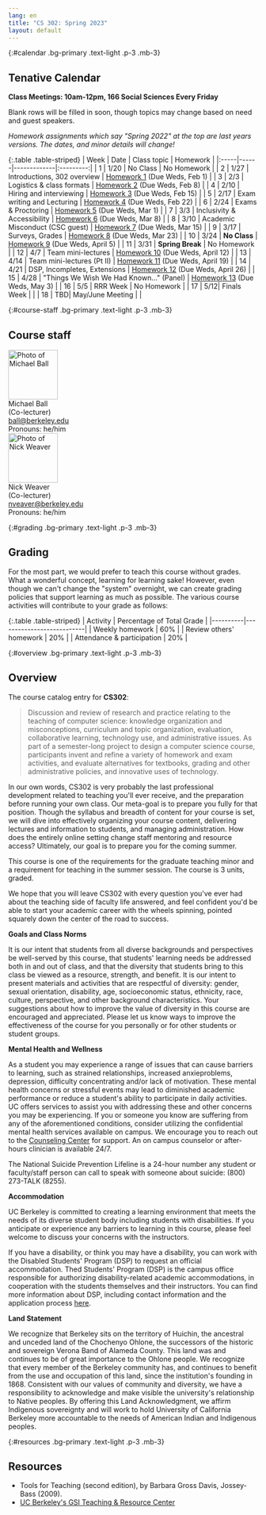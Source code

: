 ```yaml
---
lang: en
title: "CS 302: Spring 2023"
layout: default
---
```


{:#calendar .bg-primary .text-light .p-3 .mb-3}
## **Tenative** Calendar

**Class Meetings: 10am-12pm, 166 Social Sciences Every Friday**

Blank rows will be filled in soon, though topics may change based on
need and guest speakers.

_Homework assignments which say "Spring 2022" at the top are last years versions. The dates, and minor details will change!_

{:.table .table-striped}
| Week | Date | Class topic | Homework |
|:-----|------|-------------|:---------:|
| 1    | 1/20 | No Class | No Homework |
| 2    | 1/27 | Introductions, 302 overview | [Homework 1][hw1] (Due Weds, Feb 1) |
| 3    | 2/3  | Logistics & class formats | [Homework 2][hw2] (Due Weds, Feb 8) |
| 4    | 2/10 | Hiring and interviewing | [Homework 3][hw3] (Due Weds, Feb 15) |
| 5    | 2/17 | Exam writing and Lecturing | [Homework 4][hw4] (Due Weds, Feb 22) |
| 6    | 2/24 | Exams & Proctoring | [Homework 5][hw5] (Due Weds, Mar 1) |
| 7    | 3/3  | Inclusivity & Accessibility | [Homework 6][hw6] (Due Weds, Mar 8) |
| 8    | 3/10 | Academic Misconduct (CSC guest) | [Homework 7][hw7] (Due Weds, Mar 15) |
| 9    | 3/17 | Surveys, Grades | [Homework 8][hw8] (Due Weds, Mar 23) |
| 10   | 3/24 | **No Class** | [Homework 9][hw9] (Due Weds, April 5) |
| 11   | 3/31 | **Spring Break** | No Homework |
| 12   | 4/7  | Team mini-lectures | [Homework 10][hw10] (Due Weds, April 12) |
| 13   | 4/14 | Team mini-lectures (Pt II) | [Homework 11][hw11] (Due Weds, April 19) |
| 14   | 4/21 | DSP, Incompletes, Extensions | [Homework 12][hw12] (Due Weds, April 26) |
| 15   | 4/28 | "Things We Wish We Had Known…" (Panel) | [Homework 13][hw13] (Due Weds, May 3) |
| 16   | 5/5 | RRR Week | No Homework |
| 17   | 5/12| Finals Week | |
| 18   | TBD| May/June Meeting | |

[hw1]: https://docs.google.com/document/d/1sGuqNcIH5D8qClo9z84ZqbAAc3Eak73HCX4zq05MaUo/preview
[hw2]: https://docs.google.com/document/d/1bCnQBxWNwIWAPJvZ4JnmY87X4MdMXGllJwfpu6iDxY8/preview
[hw3]: https://docs.google.com/document/d/1rK-5MS-DYWEHTO40rI1PdiX_lKjM7KDVrty5zNTd0Go/preview
[hw4]: https://docs.google.com/document/d/1nq4Yq-gBIUkr3eG8ui5iQI3HiJlXR13dvHOKWL_Pgvg/preview
[hw5]: https://docs.google.com/document/d/19GzaFnvlwafGD4rzVbAYSTQCN9F-aLU4YDcoX4agGCM/preview
[hw6]: https://docs.google.com/document/d/1Re_pn18RIHigO6tHzRcuuXqMLHlRvrgyrLT5OA-odvM/preview
[hw7]: https://docs.google.com/document/d/1lD3xUMLBkRdMbW_3cCZXzLD01IP4lUh1/preview
[hw8]: https://docs.google.com/document/d/1Ofa4NmYLlL_XugiBBDjWYxKQBzOS_Z_veNEiTB-P4Kw/preview
[hw9]: https://docs.google.com/document/d/1jpAWeLPtWuDehENO5zIx6UzT4z1OEyieAIP9UL85m1c/preview
[hw10]: https://docs.google.com/document/d/1uVWoXn7HORUC7CCROphr9dq2hcsU-Kqx4W6MlQ5H4ow/preview
[hw11]: https://docs.google.com/document/d/1qANVq4eq9awixuokGti2p6vLaaFDrnDv57wE0oonnb4/preview
[hw12]: https://docs.google.com/document/d/1IEOIYp9W4NGJyCep1VDqUm_vJHjCAVXvlVrQzjsfZl4/preview
[hw13]: https://docs.google.com/document/d/1zsj3UMsKjiz7Rc8m_W_UBQ2gkXkXI32s_KeJabqvzFw/preview

<!--
To make a link open in:
Preview mode: → Replace /edit with /preview
Force a copy: → Replace /edit with /copy
Force a copy with comment: → Replace /edit with /copy?copyComments=true
Create a template: → Replace /edit with /template/preview
In PDF:  → Google Docs & Sheets: Replace /edit with /export?format=pdf
→ Google Slides & Drawings: Replace /edit with /export/pdf
 -->

{:#course-staff .bg-primary .text-light .p-3 .mb-3}
## Course staff

<div class="container">
    <div class="row">
        <div class="col">
            <img src="https://cs88-website.github.io/sp22/assets/images/michael-ball.jpg" alt="Photo of Michael Ball" height="100"><br>
            Michael Ball<br>
            (Co-lecturer)<br>
            <a href="mailto:ball@berkeley.edu">ball@berkeley.edu</a><br>
            Pronouns: he/him
        </div>
        <div class="col">
            <img src="https://www2.eecs.berkeley.edu/Faculty/Photos/Homepages/nweaver.jpg" alt="Photo of Nick Weaver" height="100"><br>
            Nick Weaver<br>
            (Co-lecturer)<br>
            <a href="mailto:nveaver@berkeley.edu">nveaver@berkeley.edu</a><br>
            Pronouns: he/him
        </div>
    </div>
</div>

{:#grading .bg-primary .text-light .p-3 .mb-3}
## Grading

For the most part, we would prefer to teach this course without grades.
What a wonderful concept, learning for learning sake! However, even
though we can\'t change the \"system\" overnight, we can create grading
policies that support learning as much as possible. The various course
activities will contribute to your grade as follows:

{:.table .table-striped}
| Activity | Percentage of Total Grade |
|----------|---------------------------|
| Weekly homework | 60% |
| Review others' homework | 20% |
| Attendance & participation | 20% |

{:#overview .bg-primary .text-light .p-3 .mb-3}
## Overview

The course catalog entry for **CS302**:

> Discussion and review of research and practice relating to the
> teaching of computer science: knowledge organization and
> misconceptions, curriculum and topic organization, evaluation,
> collaborative learning, technology use, and administrative issues. As
> part of a semester-long project to design a computer science course,
> participants invent and refine a variety of homework and exam
> activities, and evaluate alternatives for textbooks, grading and other
> administrative policies, and innovative uses of technology.

In our own words, CS302 is very probably the last professional
development related to teaching you\'ll ever receive, and the
preparation before running your own class. Our meta-goal is to prepare
you fully for that position. Though the syllabus and breadth of content
for your course is set, we will dive into effectively organizing your
course content, delivering lectures and information to students, and
managing administration. How does the entirely online setting change
staff mentoring and resource access? Ultimately, our goal is to prepare
you for the coming summer.

This course is one of the requirements for the graduate teaching minor
and a requirement for teaching in the summer session. The course is 3
units, graded.

We hope that you will leave CS302 with every question you\'ve ever had
about the teaching side of faculty life answered, and feel confident
you\'d be able to start your academic career with the wheels spinning,
pointed squarely down the center of the road to success.

**Goals and Class Norms**

It is our intent that students from all diverse backgrounds and
perspectives be well-served by this course, that students\' learning
needs be addressed both in and out of class, and that the diversity that
students bring to this class be viewed as a resource, strength, and
benefit. It is our intent to present materials and activities that are
respectful of diversity: gender, sexual orientation, disability, age,
socioeconomic status, ethnicity, race, culture, perspective, and other
background characteristics. Your suggestions about how to improve the
value of diversity in this course are encouraged and appreciated. Please
let us know ways to improve the effectiveness of the course for you
personally or for other students or student groups.

**Mental Health and Wellness**

As a student you may experience a range of issues that can cause
barriers to learning, such as strained relationships, increased
anxieproblems, depression, difficulty concentrating and/or lack of
motivation. These mental health concerns or stressful events may lead to
diminished academic performance or reduce a student\'s ability to
participate in daily activities. UC offers services to assist you with
addressing these and other concerns you may be experiencing. If you or
someone you know are suffering from any of the aforementioned
conditions, consider utilizing the confidential mental health services
available on campus. We encourage you to reach out to the [Counseling
Center](https://uhs.berkeley.edu/caps) for support. An on campus
counselor or after-hours clinician is available 24/7.

The National Suicide Prevention Lifeline is a 24-hour number any student
or faculty/staff person can call to speak with someone about suicide:
(800) 273-TALK (8255).

**Accommodation**

UC Berkeley is committed to creating a learning environment that meets
the needs of its diverse student body including students with
disabilities. If you anticipate or experience any barriers to learning
in this course, please feel welcome to discuss your concerns with the
instructors.

If you have a disability, or think you may have a disability, you can
work with the Disabled Students\' Program (DSP) to request an official
accommodation. Thed Students\' Program (DSP) is the campus office
responsible for authorizing disability-related academic accommodations,
in cooperation with the students themselves and their instructors. You
can find more information about DSP, including contact information and
the application process [here](https://dsp.berkeley.edu).

**Land Statement**

We recognize that Berkeley sits on the territory of Huichin, the
ancestral and unceded land of the Chochenyo Ohlone, the successors of
the historic and sovereign Verona Band of Alameda County. This land was
and continues to be of great importance to the Ohlone people. We
recognize that every member of the Berkeley community has, and continues
to benefit from the use and occupation of this land, since the
institution\'s founding in 1868. Consistent with our values of community
and diversity, we have a responsibility to acknowledge and make visible
the university\'s relationship to Native peoples. By offering this Land
Acknowledgment, we affirm Indigenous sovereignty and will work to hold
University of California Berkeley more accountable to the needs of
American Indian and Indigenous peoples.

{:#resources .bg-primary .text-light .p-3 .mb-3}
## Resources

- Tools for Teaching (second edition), by Barbara Gross Davis,
    Jossey-Bass (2009).
- [UC Berkeley\'s GSI Teaching & Resource
    Center](http://gsi.berkeley.edu/)
